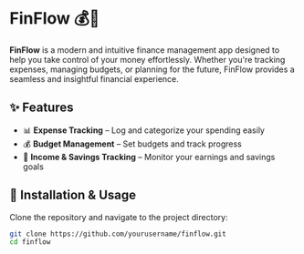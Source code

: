 # FinFlow 💰🚀  

**FinFlow** is a modern and intuitive finance management app designed to help you take control of your money effortlessly. Whether you're tracking expenses, managing budgets, or planning for the future, FinFlow provides a seamless and insightful financial experience.  

## ✨ Features  
- 📊 **Expense Tracking** – Log and categorize your spending easily  
- 💰 **Budget Management** – Set budgets and track progress   
- 🔄 **Income & Savings Tracking** – Monitor your earnings and savings goals  

## 🚀 Installation & Usage  

Clone the repository and navigate to the project directory:  

```bash
git clone https://github.com/yourusername/finflow.git  
cd finflow  

